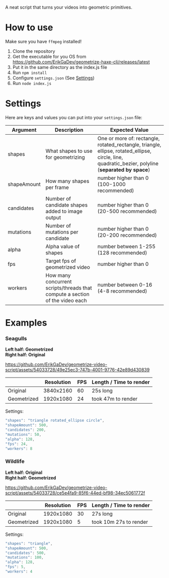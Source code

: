 A neat script that turns your videos into geometric primitives.

# How to use

Make sure you have `ffmpeg` installed!

1. Clone the repository
2. Get the executable for you OS from https://github.com/ErikGaDev/geometrize-haxe-cli/releases/latest
3. Put it in the same directory as the index.js file
4. Run `npm install`
5. Configure `settings.json` (See [Settings](#Settings))
6. Run `node index.js`

# Settings

Here are keys and values you can put into your `settings.json` file:

| Argument    | Description                                                                  | Expected Value                                                                                                                                      |
| ----------- | ---------------------------------------------------------------------------- | --------------------------------------------------------------------------------------------------------------------------------------------------- |
| shapes      | What shapes to use for geometrizing                                          | One or more of: rectangle, rotated_rectangle, triangle, ellipse, rotated_ellipse, circle, line, quadratic_bezier, polyline (**separated by space**) |
| shapeAmount | How many shapes per frame                                                    | number higher than 0 (100-1000 recommended)                                                                                                         |
| candidates  | Number of candidate shapes added to image output                             | number higher than 0 (20-500 recommended)                                                                                                           |
| mutations   | Number of mutations per candidate                                            | number higher than 0 (20-200 recommended)                                                                                                           |
| alpha       | Alpha value of shapes                                                        | number between 1-255 (128 recommended)                                                                                                              |
| fps         | Target fps of geometrized video                                              | number higher than 0                                                                                                                                |
| workers     | How many concurrent scripts/threads that compute a section of the video each | number between 0-16 (4-8 recommended)                                                                                                               |

# Examples

### Seagulls

**Left half: Geometrized<br>Right half: Original**

https://github.com/ErikGaDev/geometrize-video-script/assets/54033728/49e25ec3-747b-4001-9776-42e89d430839

|             | Resolution | FPS | Length / Time to render |
| ----------- | ---------- | --- | ----------------------- |
| Original    | 3840x2160  | 60  | 25s long                |
| Geometrized | 1920x1080  | 24  | took 47m to render      |

Settings:

```h
"shapes": "triangle rotated_ellipse circle",
"shapeAmount": 500,
"candidates": 200,
"mutations": 50,
"alpha": 128,
"fps": 24,
"workers": 8
```

### Wildlife

**Left half: Original<br>Right half: Geometrized**

https://github.com/ErikGaDev/geometrize-video-script/assets/54033728/ce5e4fa9-85f6-44ed-bf98-34ec5061772f

|             | Resolution | FPS | Length / Time to render |
| ----------- | ---------- | --- | ----------------------- |
| Original    | 1920x1080  | 30  | 27s long                |
| Geometrized | 1920x1080  | 5   | took 10m 27s to render  |

Settings:

```h
"shapes": "triangle",
"shapeAmount": 500,
"candidates": 500,
"mutations": 100,
"alpha": 128,
"fps": 5,
"workers": 4
```

